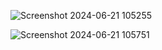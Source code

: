 ![Screenshot 2024-06-21 105255](https://github.com/RVKMohan/url_shorterner_nodejs/assets/107797667/044034e3-1d14-4723-9f5c-9922929a3308)

![Screenshot 2024-06-21 105751](https://github.com/RVKMohan/url_shorterner_nodejs/assets/107797667/f966c4f6-c44a-4d66-8196-6afd98e3b84f)
